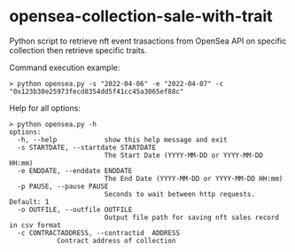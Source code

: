 # opensea-collection-sale-with-trait
Python script to retrieve nft event trasactions from OpenSea API on specific collection then retrieve specific traits.

Command execution example:
``` 
> python opensea.py -s "2022-04-06" -e "2022-04-07" -c "0x123b30e25973fecd8354dd5f41cc45a3065ef88c"
``` 
Help for all options:
``` 
> python opensea.py -h
options:
  -h, --help            show this help message and exit
  -s STARTDATE, --startdate STARTDATE
                        The Start Date (YYYY-MM-DD or YYYY-MM-DD HH:mm)
  -e ENDDATE, --enddate ENDDATE
                        The End Date (YYYY-MM-DD or YYYY-MM-DD HH:mm)
  -p PAUSE, --pause PAUSE
                        Seconds to wait between http requests. Default: 1
  -o OUTFILE, --outfile OUTFILE
                        Output file path for saving nft sales record in csv format
  -c CONTRACTADDRESS, --contractid  ADDRESS
			Contract address of collection
```
